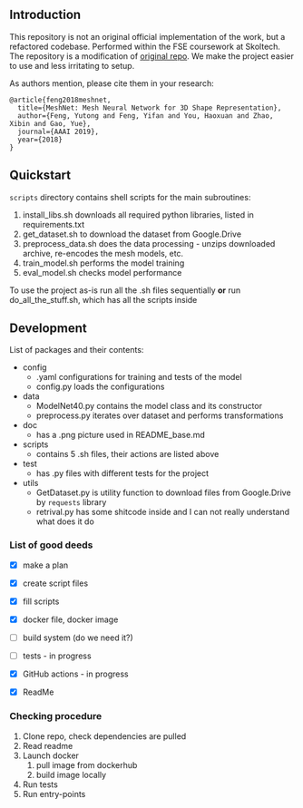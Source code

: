 ## Introduction
This repository is not an original official implementation of the work, but a refactored codebase.
Performed within the FSE coursework at Skoltech.
The repository is a modification of [original repo](https://github.com/iMoonLab/MeshNet).
We make the project easier to use and less irritating to setup.

As authors mention, please cite them in your research:

```
@article{feng2018meshnet,
  title={MeshNet: Mesh Neural Network for 3D Shape Representation},
  author={Feng, Yutong and Feng, Yifan and You, Haoxuan and Zhao, Xibin and Gao, Yue},
  journal={AAAI 2019},
  year={2018}
}
```

## Quickstart
`scripts` directory contains shell scripts for the main subroutines:
1. install_libs.sh downloads all required python libraries, listed in requirements.txt 
2. get_dataset.sh to download the dataset from Google.Drive
3. preprocess_data.sh does the data processing - unzips downloaded archive, re-encodes the mesh models, etc.
4. train_model.sh performs the model training
5. eval_model.sh checks model performance

To use the project as-is run all the .sh files sequentially __or__
run do_all_the_stuff.sh, which has all the scripts inside

## Development

List of packages and their contents:

- config
  - .yaml configurations for training and tests of the model
  - config.py loads the configurations
- data
  - ModelNet40.py contains the model class and its constructor
  - preprocess.py iterates over dataset and performs transformations
- doc
  - has a .png picture used in README_base.md
- scripts
  - contains 5 .sh files, their actions are listed above
- test
  - has .py files with different tests for the project
- utils
  - GetDataset.py is utility function to download files from Google.Drive by `requests` library
  - retrival.py has some shitcode inside and I can not really understand what does it do

### List of good deeds

- [x] make a plan
- [x] create script files
- [x] fill scripts
- [x] docker file, docker image
- [ ] build system (do we need it?)
- [ ] tests - in progress
- [x] GitHub actions - in progress
- [x] ReadMe


### Checking procedure
1. Clone repo, check dependencies are pulled
2. Read readme
3. Launch docker
    1. pull image from dockerhub
    2. build image locally
4. Run tests
5. Run entry-points